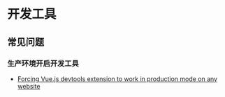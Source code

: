 # 开发工具

## 常见问题

### 生产环境开启开发工具

- [Forcing Vue.js devtools extension to work in production mode on any website](https://medium.com/drmax-dev-blog/forcing-vue-js-devtools-extension-to-work-in-production-mode-on-any-website-84798162b5f)
